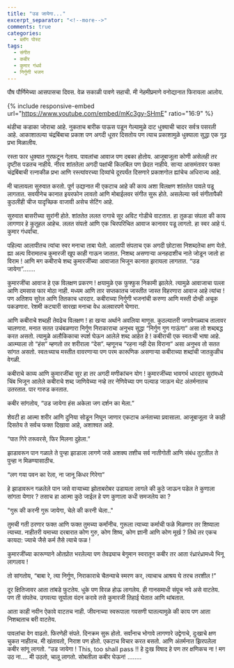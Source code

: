 ```yaml
---
title: "उड जायेगा..."
excerpt_separator: "<!--more-->"
comments: true
categories:
  - ब्लॉग पोस्ट
tags:
  - संगीत
  - कबीर
  - कुमार गंधर्व
  - निर्गुणी भजन
---
```

पौष पौर्णिमेच्या आसपासचा दिवस. वेळ सकाळी पावणे सहाची. मी नेहमीप्रमाणे वनोद्यानात फिरायला आलोय.
<!--more-->

{% include responsive-embed url="https://www.youtube.com/embed/mKc3gy-SHmE" ratio="16:9" %}

थंडीचा कडाका जोराचा आहे. नुकताच बारीक पाऊस पडून गेल्यामुळे दाट धुक्याची चादर सर्वत्र पसरली आहे. आकाशातल्या चंद्रबिंबाचा प्रकाश पण अगदी धूसर दिसतोय पण त्याच प्रकाशामुळे धुक्याला सुद्धा एक गूढ प्रभा मिळालीय.

रस्ता फार धुक्यात गुरफटून गेलाय. पावलांचा आवाज पण दबका होतोय. आजूबाजूला कोणी असेलही तर दृष्टीस पडतच नाहीये. नीरव शांततेला अगदी पक्षांची किलबिल पण छेदत नाहीये. साऱ्या आसमंतावर फक्त चंद्रबिंबाची रत्नाकीळ प्रभा आणि रस्त्यांवरच्या दिव्यांचे दूरपर्यंत दिसणारे प्रकाशगोल ह्यांचेच अधिराज्य आहे.

मी चालायला सुरुवात करतो. पूर्ण उद्यानात मी एकटाच आहे की काय अशा विलक्षण शांततेत पावले पडू लागतात. सवयीनेच कानात इयरफोन लावतो आणि मोबाईलवर संगीत सुरू होते. असलेल्या सर्व संगीतापैकी कुठलीही चीज यादृच्छिक वाजावी असेच सेटिंग आहे.

सुरुवात बासरीच्या सुरांनी होते.  शांततेत ललत रागाचे सूर अविट गोडीचे वाटतात. हा तुकडा संपला की काय लागणार हे कुतूहल आहेच. ललत संपतो आणि एक  चिरपरिचित आवाज कानावर पडू लागतो. हा स्वर आहे पं. कुमार गंधर्वांचा.

पहिल्या आलापीतच त्यांचा स्वर मनाचा ताबा घेतो. आलापी संपताच एक अगदी छोटासा निशब्दतेचा क्षण येतो. ह्या अल्प विरामातच कुमारजी खूप काही गाऊन जातात. निशब्द असणाऱ्या अनहदाशीच नाते जोडून जातो हा विराम ! आणि मग कबीराचे शब्द कुमारजींच्या आवाजात भिजून कानात झरायला लागतात. “उड जायेगा”…….

कुमारजींचा आवाज हे एक विलक्षण प्रकरण ! क्षयामुळे एक फुफ्फुस निकामी झालेले. त्यामुळे आवाजाचा पल्ला आणि दमसास फार मोठा नाही. मध्यम आणि तार सप्तकातच जास्तीत जास्त विहरणारा आवाज आहे त्यांचा ! पण अतिशय सुरेल आणि तितकाच धारदार. कबीराच्या निर्गुणी भजनांची करुणा आणि मस्ती दोन्ही अचूक पकडणारा. रेशमी कट्यारी सारखा मनाचा वेध अलवारपणे घेणारा.

आणि कबीराचे शब्दही तेवढेच विलक्षण ! हा खऱ्या अर्थाने अवलिया माणूस. कुठल्यातरी जगावेगळ्याच तालावर चालणारा. मनात सतत उचंबळणारा निर्गुण निराकाराचा अनुभव सुद्धा “निर्गुण गुण गाऊंगा” असा तो शब्दबद्ध करत असतो. त्यामुळे अलौकिकाचा स्पर्श घेऊन आलेले शब्द आहेत हे ! कबीराची एक स्वतःची भाषा आहे. आत्म्याला तो “हंस” म्हणतो तर शरीराला “देस”. म्हणूनच “रहना नही देस विराना” असा अनुभव तो सतत सांगत असतो. स्वतःच्याच मस्तीत वावरणाऱ्या पण परम कारूणिक असणाऱ्या  कबीराच्या शब्दांची जातकुळीच वेगळी.

कबीराचे काव्य आणि कुमारजींचा सूर हा तर अगदी मणीकांचन योग ! कुमारजींच्या भावगर्भ धारदार सुरांमध्ये चिंब भिजून आलेले कबीराचे शब्द जाणिवेच्या नव्हे तर नेणिवेच्या पण पल्याड जाऊन थेट अंतर्मनातच उतरतात. पार गारुड करतात.

कबीर सांगतोय, “उड जायेगा हंस अकेला जग दर्शन का मेला.”

शेवटी हा आत्मा शरीर आणि दुनिया सोडून निघून जाणार एकटाच अनंताच्या प्रवासाला. आजूबाजूला जे काही दिसतेय ते सर्वच फक्त दिखावा आहे, अशाश्वत आहे.

“पात गिरे तरूवरसे, फिर मिलना दुहेला.”

झाडावरून पान गळाले ते पुन्हा झाडाला लागणे जसे अशक्य तशीच सर्व नातीगोती आणि संबंध तुटतील ते पुन्हा न मिळण्यासाठीच.

“लग गया पवन का रेला, ना जानू किधर गिरेगा”

हे झाडावरून गळलेले पान जसे वाऱ्याच्या झोताबरोबर उडायला लागले की कुठे जाऊन पडेल ते कुणाला सांगता येणार ? तसाच हा आत्मा कुठे जाईल हे पण कुणाला कधी समजलेय का ?

"गुरू की करनी गुरू जायेगा, चेले की करनी चेला.."

तुमची गती ठरणार फक्त आणि फक्त तुमच्या कर्मांनीच. गुरूला त्याच्या कर्माची फळे मिळणार तर शिष्याला त्याच्या. नाहीतरी यमाच्या दरबारात कोण गुरु, कोण शिष्य, कोण ज्ञानी आणि कोण मूर्ख ?  तिथे तर एकच कायदा: ज्याचे जैसे कर्म तैसे त्याचे फळ !

कुमारजींच्या कारूण्याने ओतप्रोत भरलेल्या पण तेवढ्याच बेगुमान स्वरातून कबीर तर आता रंध्रारंध्रामध्ये भिनू लागलाय !

तो सांगतोय, “बाबा रे, त्या निर्गुण, निराकाराचे चैतन्याचे स्मरण कर, त्याचाच आश्रय घे तरच तरशील !”

दूर क्षितिजावर आता तांबडे फुटतेय. धुके पण विरळ होऊ लागलेय. ही गानसमाधी  संपूच नये असे वाटतेय. पण ती संपतेच. उगवत्या सूर्याला वंदन करावे तसे कुमारजी तिहाई घेतात आणि थांबतात.

आता काही नवीन ऐकावे वाटतच नाही. जीवनाच्या स्वरूपाला गवसणी घातल्यामुळे की काय पण आता निशब्दताच बरी वाटतेय.

पावलांचा वेग वाढतो. फिरणेही संपते. दिनक्रम सुरू होतो. सर्वांनाच भोगावे लागणारे उद्वेगाचे, दुःखाचे क्षण चुकत नाहीतच. मी खंतावतो, निराश पण होतो. एकटाच विचार करत बसतो. आणि अंतर्मनात झिरपलेला कबीर सांगू लागतो. “उड जायेगा ! This, too shall pass !! हे दुःख विषाद हे पण तर क्षणिकच ना ! मग उठ ना….
मी उठतो, चालू लागतो. सोबतीला कबीर घेऊन! ……..
